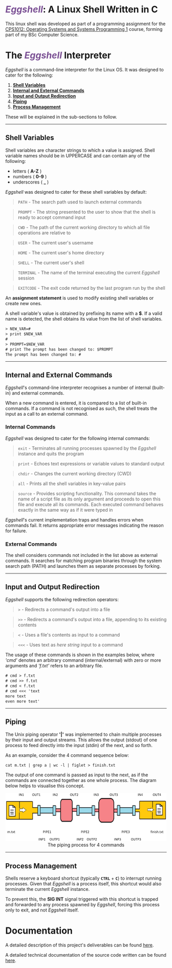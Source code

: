 # <span style="color:#7c5295">_Eggshell_</span>: A Linux Shell Written in C

This linux shell was developed as part of a programming assignment for the [CPS1012: Operating Systems and Systems Programming 1](https://www.um.edu.mt/courses/studyunit/CPS1012) course, forming part of my BSc Computer Science.

# The <span style="color:#7c5295">_Eggshell_</span> Interpreter

_Eggshell_ is a command-line interpreter for the Linux OS. It was designed to cater for the following:

1. [**Shell Variables**](#shell-variables)
2. [**Internal and External Commands**](#internal-and-external-commands)
3. [**Input and Output Redirection**](#input-and-output-redirection)
4. [**Piping**](#piping)
5. [**Process Management**](#process-management)

These will be explained in the sub-sections to follow.

---

## Shell Variables

Shell variables are character strings to which a value is assigned. Shell variable names should be in UPPERCASE and can contain any of the following:

- letters ( **A-Z** )
- numbers ( **0-9** )
- underscores ( **\_** )

_Eggshell_ was designed to cater for these shell variables by default:

> `PATH` - The search path used to launch external commands

> `PROMPT` - The string presented to the user to show that the shell is ready to accept command input

> `CWD` - The path of the current working directory to which all file operations are relative to

> `USER` - The current user's username

> `HOME` - The current user's home directory

> `SHELL` - The current user's shell

> `TERMINAL` - The name of the terminal executing the current _Eggshell_ session

> `EXITCODE` - The exit code returned by the last program run by the shell

An **assignment statement** is used to modify existing shell variables or create new ones.

A shell variable's value is obtained by prefixing its name with a **$**. If a valid name is detected, the shell obtains its value from the list of shell variables.

    > NEW_VAR=#
    > print $NEW_VAR
    #
    > PROMPT=$NEW_VAR
    # print The prompt has been changed to: $PROMPT
    The prompt has been changed to: #

---

## Internal and External Commands

_Eggshell_'s command-line interpreter recognises a number of internal (built-in) and external commands.

When a new command is entered, it is compared to a list of built-in commands. If a command is not recognised as such, the shell treats the input as a call to an external command.

### Internal Commands

_Eggshell_ was designed to cater for the following internal commands:

> `exit` - Terminates all running processes spawned by the _Eggshell_ instance and quits the program

> `print` - Echoes text expressions or variable values to standard output

> `chdir` - Changes the current working directory (CWD)

> `all` - Prints all the shell variables in key-value pairs

> `source` - Provides scripting functionality. This command takes the name of a script file as its only argument and proceeds to open this file and execute all its commands. Each executed command behaves exactly in the same way as if it were typed in

_Eggshell_'s current implementation traps and handles errors when commands fail. It returns appropriate error messages indicating the reason for failure.

### External Commands

The shell considers commands not included in the list above as external commands. It searches for matching program binaries through the system search path (PATH) and launches them as separate processes by forking.

---

## Input and Output Redirection

_Eggshell_ supports the following redirection operators:

> `>` - Redirects a command's output into a file

> `>>` - Redirects a command's output into a file, appending to its existing contents

> `<` - Uses a file's contents as input to a command

> `<<<` - Uses text as _here string_ input to a command

The usage of these commands is shown in the examples below, where _'cmd'_ denotes an arbitrary command (internal/external) with zero or more arguments and _'f.txt'_ refers to an arbitrary file.

    # cmd > f.txt
    # cmd >> f.txt
    # cmd < f.txt
    # cmd <<< 'text
    more text
    even more text'

---

## Piping

The Unix piping operator **'|'** was implemented to chain multiple processes by their input and output streams. This allows the output (stdout) of one process to feed directly into the input (stdin) of the next, and so forth.

As an example, consider the 4 command sequence below:

    cat m.txt | grep a | wc -l | figlet > finish.txt

The output of one command is passed as input to the next, as if the commands are connected together as one whole process. The diagram below helps to visualise this concept.

<p align="center">
  <img src="images/piping.jpg" alt="The piping process for 4 commands"/>
  <br>
  The piping process for 4 commands
</p>

---

## Process Management

Shells reserve a keyboard shortcut (typically **`CTRL`** + **`C`**) to interrupt running processes. Given that _Eggshell_ is a process itself, this shortcut would also terminate the current _Eggshell_ instance.

To prevent this, the **SIG INT** signal triggered with this shortcut is trapped and forwarded to any process spawned by _Eggshell_, forcing this process only to exit, and not _Eggshell_ itself.

# Documentation

A detailed description of this project's deliverables can be found [here](https://github.com/tristan-oa/Linux-Shell-in-C/blob/master/Assignment_SPECIFICATION.pdf).

A detailed technical documentation of the source code written can be found [here](https://github.com/tristan-oa/Linux-Shell-in-C/blob/master/DOCUMENTATION.pdf).
